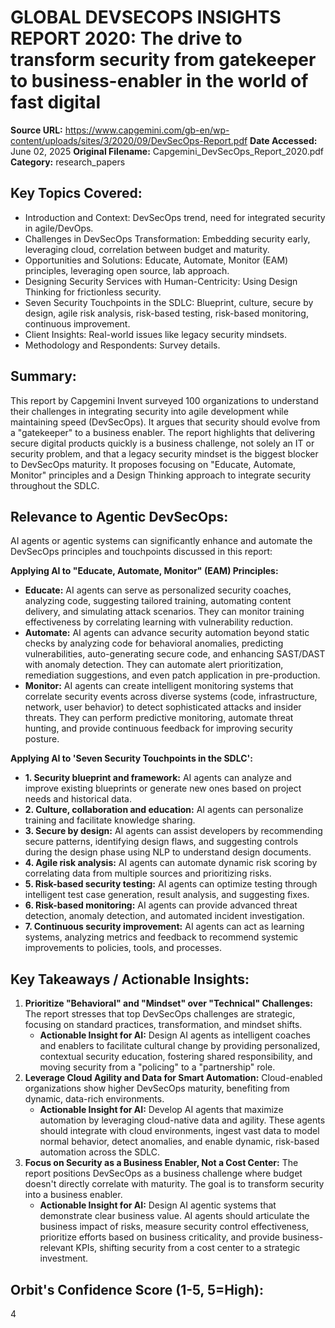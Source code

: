 # GLOBAL DEVSECOPS INSIGHTS REPORT 2020: The drive to transform security from gatekeeper to business-enabler in the world of fast digital

**Source URL:** https://www.capgemini.com/gb-en/wp-content/uploads/sites/3/2020/09/DevSecOps-Report.pdf
**Date Accessed:** June 02, 2025
**Original Filename:** Capgemini_DevSecOps_Report_2020.pdf
**Category:** research_papers

## Key Topics Covered:
- Introduction and Context: DevSecOps trend, need for integrated security in agile/DevOps.
- Challenges in DevSecOps Transformation: Embedding security early, leveraging cloud, correlation between budget and maturity.
- Opportunities and Solutions: Educate, Automate, Monitor (EAM) principles, leveraging open source, lab approach.
- Designing Security Services with Human-Centricity: Using Design Thinking for frictionless security.
- Seven Security Touchpoints in the SDLC: Blueprint, culture, secure by design, agile risk analysis, risk-based testing, risk-based monitoring, continuous improvement.
- Client Insights: Real-world issues like legacy security mindsets.
- Methodology and Respondents: Survey details.

## Summary:
This report by Capgemini Invent surveyed 100 organizations to understand their challenges in integrating security into agile development while maintaining speed (DevSecOps). It argues that security should evolve from a "gatekeeper" to a business enabler. The report highlights that delivering secure digital products quickly is a business challenge, not solely an IT or security problem, and that a legacy security mindset is the biggest blocker to DevSecOps maturity. It proposes focusing on "Educate, Automate, Monitor" principles and a Design Thinking approach to integrate security throughout the SDLC.

## Relevance to Agentic DevSecOps:
AI agents or agentic systems can significantly enhance and automate the DevSecOps principles and touchpoints discussed in this report:

**Applying AI to "Educate, Automate, Monitor" (EAM) Principles:**
*   **Educate:** AI agents can serve as personalized security coaches, analyzing code, suggesting tailored training, automating content delivery, and simulating attack scenarios. They can monitor training effectiveness by correlating learning with vulnerability reduction.
*   **Automate:** AI agents can advance security automation beyond static checks by analyzing code for behavioral anomalies, predicting vulnerabilities, auto-generating secure code, and enhancing SAST/DAST with anomaly detection. They can automate alert prioritization, remediation suggestions, and even patch application in pre-production.
*   **Monitor:** AI agents can create intelligent monitoring systems that correlate security events across diverse systems (code, infrastructure, network, user behavior) to detect sophisticated attacks and insider threats. They can perform predictive monitoring, automate threat hunting, and provide continuous feedback for improving security posture.

**Applying AI to 'Seven Security Touchpoints in the SDLC':**
*   **1. Security blueprint and framework:** AI agents can analyze and improve existing blueprints or generate new ones based on project needs and historical data.
*   **2. Culture, collaboration and education:** AI agents can personalize training and facilitate knowledge sharing.
*   **3. Secure by design:** AI agents can assist developers by recommending secure patterns, identifying design flaws, and suggesting controls during the design phase using NLP to understand design documents.
*   **4. Agile risk analysis:** AI agents can automate dynamic risk scoring by correlating data from multiple sources and prioritizing risks.
*   **5. Risk-based security testing:** AI agents can optimize testing through intelligent test case generation, result analysis, and suggesting fixes.
*   **6. Risk-based monitoring:** AI agents can provide advanced threat detection, anomaly detection, and automated incident investigation.
*   **7. Continuous security improvement:** AI agents can act as learning systems, analyzing metrics and feedback to recommend systemic improvements to policies, tools, and processes.

## Key Takeaways / Actionable Insights:
1.  **Prioritize "Behavioral" and "Mindset" over "Technical" Challenges:** The report stresses that top DevSecOps challenges are strategic, focusing on standard practices, transformation, and mindset shifts. 
    *   **Actionable Insight for AI:** Design AI agents as intelligent coaches and enablers to facilitate cultural change by providing personalized, contextual security education, fostering shared responsibility, and moving security from a "policing" to a "partnership" role.
2.  **Leverage Cloud Agility and Data for Smart Automation:** Cloud-enabled organizations show higher DevSecOps maturity, benefiting from dynamic, data-rich environments.
    *   **Actionable Insight for AI:** Develop AI agents that maximize automation by leveraging cloud-native data and agility. These agents should integrate with cloud environments, ingest vast data to model normal behavior, detect anomalies, and enable dynamic, risk-based automation across the SDLC.
3.  **Focus on Security as a Business Enabler, Not a Cost Center:** The report positions DevSecOps as a business challenge where budget doesn't directly correlate with maturity. The goal is to transform security into a business enabler.
    *   **Actionable Insight for AI:** Design AI agentic systems that demonstrate clear business value. AI agents should articulate the business impact of risks, measure security control effectiveness, prioritize efforts based on business criticality, and provide business-relevant KPIs, shifting security from a cost center to a strategic investment.

## Orbit's Confidence Score (1-5, 5=High):
4
